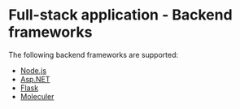 # Full-stack application - Backend frameworks

The following backend frameworks are supported:

- [Node.js](./nodejs.md)
- [Asp.NET](./aspnet.md)
- [Flask](./flask.md)
- [Moleculer](./moleculer.md)